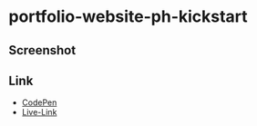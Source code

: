  
# portfolio-website-ph-kickstart
  
## Screenshot 
   
##  Link
  - [CodePen](https://codepen.io/Abir-Khan-the-flexboxer/pen/GgKoOxa)
  - [Live-Link](http://portfolio-website-ph-2-update.surge.sh/)
 
 
 
